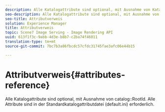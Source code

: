 ```yaml
---
description: Alle Katalogattribute sind optional, mit Ausnahme von Katalog-RootId. Alle Attribute sind in der Standardkatalogattributdatei (default.ini) erforderlich.
seo-description: Alle Katalogattribute sind optional, mit Ausnahme von Katalog-RootId. Alle Attribute sind in der Standardkatalogattributdatei (default.ini) erforderlich.
seo-title: Attributverweis
solution: Experience Manager
title: Attributverweis
topic: Scene7 Image Serving - Image Rendering API
uuid: 613f1f3c-9abb-4d3e-b8b7-c2ba74f46011
translation-type: tm+mt
source-git-commit: 7bc7b3a86fbcdc57cfdc31745fae3afc06e44b15

---
```



# Attributverweis{#attributes-reference}

Alle Katalogattribute sind optional, mit Ausnahme von catalog::RootId. Alle Attribute sind in der Standardkatalogattributdatei (default.ini) erforderlich.

